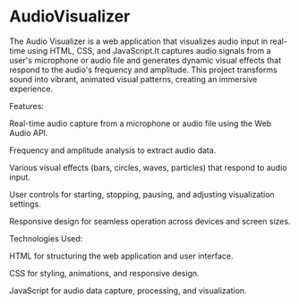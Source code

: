 # AudioVisualizer
The Audio Visualizer is a web application that visualizes audio input in real-time using HTML, CSS, and JavaScript.It captures audio signals from a user's microphone or audio file and generates dynamic visual effects that respond to the audio's frequency and amplitude. This project transforms sound into vibrant, animated visual patterns, creating an immersive experience.

Features:

Real-time audio capture from a microphone or audio file using the Web Audio API.

Frequency and amplitude analysis to extract audio data.

Various visual effects (bars, circles, waves, particles) that respond to audio input.

User controls for starting, stopping, pausing, and adjusting visualization settings.

Responsive design for seamless operation across devices and screen sizes.

Technologies Used:

HTML for structuring the web application and user interface.

CSS for styling, animations, and responsive design.

JavaScript for audio data capture, processing, and visualization.
